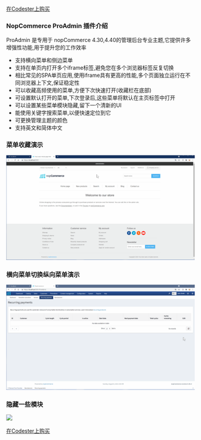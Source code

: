 [在Codester上购买]()

### NopCommerce ProAdmin 插件介绍

ProAdmin 是专用于 nopCommerce 4.30,4.40的管理后台专业主题,它提供许多增强性功能,用于提升您的工作效率

- 支持横向菜单和侧边菜单
- 支持在单页内打开多个iframe标签,避免您在多个浏览器标签反复切换
- 相比常见的SPA单页应用,使用iframe具有更高的性能,多个页面独立运行在不同浏览器上下文,保证稳定性
- 可以收藏高频使用的菜单,方便下次快速打开(收藏栏在底部)
- 可设置默认打开的菜单,下次登录后,这些菜单将默认在主页标签中打开
- 可以设置某些菜单模块隐藏,留下一个清新的UI
- 能使用关键字搜索菜单,以便快速定位到它
- 可更换管理主题的颜色
- 支持英文和简体中文

### 菜单收藏演示
![](/assets/fav.gif)

### 横向菜单切换纵向菜单演示
![](/assets/menu.gif)


### 隐藏一些模块
![](/assets/hidden.gif)


[在Codester上购买]()